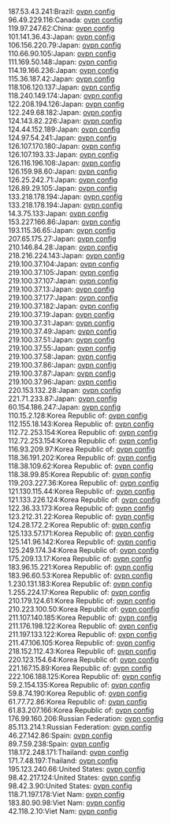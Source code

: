 187.53.43.241:Brazil: [ovpn config](vpn/187_53_43_241.ovpn)  
96.49.229.116:Canada: [ovpn config](vpn/96_49_229_116.ovpn)  
119.97.247.62:China: [ovpn config](vpn/119_97_247_62.ovpn)  
101.141.36.43:Japan: [ovpn config](vpn/101_141_36_43.ovpn)  
106.156.220.79:Japan: [ovpn config](vpn/106_156_220_79.ovpn)  
110.66.90.105:Japan: [ovpn config](vpn/110_66_90_105.ovpn)  
111.169.50.148:Japan: [ovpn config](vpn/111_169_50_148.ovpn)  
114.19.166.236:Japan: [ovpn config](vpn/114_19_166_236.ovpn)  
115.36.187.42:Japan: [ovpn config](vpn/115_36_187_42.ovpn)  
118.106.120.137:Japan: [ovpn config](vpn/118_106_120_137.ovpn)  
118.240.149.174:Japan: [ovpn config](vpn/118_240_149_174.ovpn)  
122.208.194.126:Japan: [ovpn config](vpn/122_208_194_126.ovpn)  
122.249.68.182:Japan: [ovpn config](vpn/122_249_68_182.ovpn)  
124.143.82.226:Japan: [ovpn config](vpn/124_143_82_226.ovpn)  
124.44.152.189:Japan: [ovpn config](vpn/124_44_152_189.ovpn)  
124.97.54.241:Japan: [ovpn config](vpn/124_97_54_241.ovpn)  
126.107.170.180:Japan: [ovpn config](vpn/126_107_170_180.ovpn)  
126.107.193.33:Japan: [ovpn config](vpn/126_107_193_33.ovpn)  
126.116.196.108:Japan: [ovpn config](vpn/126_116_196_108.ovpn)  
126.159.98.60:Japan: [ovpn config](vpn/126_159_98_60.ovpn)  
126.25.242.71:Japan: [ovpn config](vpn/126_25_242_71.ovpn)  
126.89.29.105:Japan: [ovpn config](vpn/126_89_29_105.ovpn)  
133.218.178.194:Japan: [ovpn config](vpn/133_218_178_194.ovpn)  
133.218.178.194:Japan: [ovpn config](vpn/133_218_178_194.ovpn)  
14.3.75.133:Japan: [ovpn config](vpn/14_3_75_133.ovpn)  
153.227.166.86:Japan: [ovpn config](vpn/153_227_166_86.ovpn)  
193.115.36.65:Japan: [ovpn config](vpn/193_115_36_65.ovpn)  
207.65.175.27:Japan: [ovpn config](vpn/207_65_175_27.ovpn)  
210.146.84.28:Japan: [ovpn config](vpn/210_146_84_28.ovpn)  
218.216.224.143:Japan: [ovpn config](vpn/218_216_224_143.ovpn)  
219.100.37.104:Japan: [ovpn config](vpn/219_100_37_104.ovpn)  
219.100.37.105:Japan: [ovpn config](vpn/219_100_37_105.ovpn)  
219.100.37.107:Japan: [ovpn config](vpn/219_100_37_107.ovpn)  
219.100.37.13:Japan: [ovpn config](vpn/219_100_37_13.ovpn)  
219.100.37.177:Japan: [ovpn config](vpn/219_100_37_177.ovpn)  
219.100.37.182:Japan: [ovpn config](vpn/219_100_37_182.ovpn)  
219.100.37.19:Japan: [ovpn config](vpn/219_100_37_19.ovpn)  
219.100.37.31:Japan: [ovpn config](vpn/219_100_37_31.ovpn)  
219.100.37.49:Japan: [ovpn config](vpn/219_100_37_49.ovpn)  
219.100.37.51:Japan: [ovpn config](vpn/219_100_37_51.ovpn)  
219.100.37.55:Japan: [ovpn config](vpn/219_100_37_55.ovpn)  
219.100.37.58:Japan: [ovpn config](vpn/219_100_37_58.ovpn)  
219.100.37.86:Japan: [ovpn config](vpn/219_100_37_86.ovpn)  
219.100.37.87:Japan: [ovpn config](vpn/219_100_37_87.ovpn)  
219.100.37.96:Japan: [ovpn config](vpn/219_100_37_96.ovpn)  
220.153.132.28:Japan: [ovpn config](vpn/220_153_132_28.ovpn)  
221.71.233.87:Japan: [ovpn config](vpn/221_71_233_87.ovpn)  
60.154.186.247:Japan: [ovpn config](vpn/60_154_186_247.ovpn)  
110.15.2.128:Korea Republic of: [ovpn config](vpn/110_15_2_128.ovpn)  
112.155.18.143:Korea Republic of: [ovpn config](vpn/112_155_18_143.ovpn)  
112.72.253.154:Korea Republic of: [ovpn config](vpn/112_72_253_154.ovpn)  
112.72.253.154:Korea Republic of: [ovpn config](vpn/112_72_253_154.ovpn)  
116.93.209.97:Korea Republic of: [ovpn config](vpn/116_93_209_97.ovpn)  
118.36.191.202:Korea Republic of: [ovpn config](vpn/118_36_191_202.ovpn)  
118.38.109.62:Korea Republic of: [ovpn config](vpn/118_38_109_62.ovpn)  
118.38.99.85:Korea Republic of: [ovpn config](vpn/118_38_99_85.ovpn)  
119.203.227.36:Korea Republic of: [ovpn config](vpn/119_203_227_36.ovpn)  
121.130.115.44:Korea Republic of: [ovpn config](vpn/121_130_115_44.ovpn)  
121.133.226.124:Korea Republic of: [ovpn config](vpn/121_133_226_124.ovpn)  
122.36.33.173:Korea Republic of: [ovpn config](vpn/122_36_33_173.ovpn)  
123.212.31.22:Korea Republic of: [ovpn config](vpn/123_212_31_22.ovpn)  
124.28.172.2:Korea Republic of: [ovpn config](vpn/124_28_172_2.ovpn)  
125.133.57.171:Korea Republic of: [ovpn config](vpn/125_133_57_171.ovpn)  
125.141.96.142:Korea Republic of: [ovpn config](vpn/125_141_96_142.ovpn)  
125.249.174.34:Korea Republic of: [ovpn config](vpn/125_249_174_34.ovpn)  
175.209.13.17:Korea Republic of: [ovpn config](vpn/175_209_13_17.ovpn)  
183.96.15.221:Korea Republic of: [ovpn config](vpn/183_96_15_221.ovpn)  
183.96.60.53:Korea Republic of: [ovpn config](vpn/183_96_60_53.ovpn)  
1.230.131.183:Korea Republic of: [ovpn config](vpn/1_230_131_183.ovpn)  
1.255.224.17:Korea Republic of: [ovpn config](vpn/1_255_224_17.ovpn)  
210.179.124.61:Korea Republic of: [ovpn config](vpn/210_179_124_61.ovpn)  
210.223.100.50:Korea Republic of: [ovpn config](vpn/210_223_100_50.ovpn)  
211.107.140.185:Korea Republic of: [ovpn config](vpn/211_107_140_185.ovpn)  
211.176.198.122:Korea Republic of: [ovpn config](vpn/211_176_198_122.ovpn)  
211.197.133.122:Korea Republic of: [ovpn config](vpn/211_197_133_122.ovpn)  
211.47.106.105:Korea Republic of: [ovpn config](vpn/211_47_106_105.ovpn)  
218.152.112.43:Korea Republic of: [ovpn config](vpn/218_152_112_43.ovpn)  
220.123.154.64:Korea Republic of: [ovpn config](vpn/220_123_154_64.ovpn)  
221.167.15.89:Korea Republic of: [ovpn config](vpn/221_167_15_89.ovpn)  
222.106.188.125:Korea Republic of: [ovpn config](vpn/222_106_188_125.ovpn)  
59.2.154.135:Korea Republic of: [ovpn config](vpn/59_2_154_135.ovpn)  
59.8.74.190:Korea Republic of: [ovpn config](vpn/59_8_74_190.ovpn)  
61.77.72.86:Korea Republic of: [ovpn config](vpn/61_77_72_86.ovpn)  
61.83.207.166:Korea Republic of: [ovpn config](vpn/61_83_207_166.ovpn)  
176.99.160.206:Russian Federation: [ovpn config](vpn/176_99_160_206.ovpn)  
85.113.214.1:Russian Federation: [ovpn config](vpn/85_113_214_1.ovpn)  
46.27.142.86:Spain: [ovpn config](vpn/46_27_142_86.ovpn)  
89.7.59.238:Spain: [ovpn config](vpn/89_7_59_238.ovpn)  
118.172.248.171:Thailand: [ovpn config](vpn/118_172_248_171.ovpn)  
171.7.48.197:Thailand: [ovpn config](vpn/171_7_48_197.ovpn)  
195.123.240.66:United States: [ovpn config](vpn/195_123_240_66.ovpn)  
98.42.217.124:United States: [ovpn config](vpn/98_42_217_124.ovpn)  
98.42.3.90:United States: [ovpn config](vpn/98_42_3_90.ovpn)  
118.71.197.178:Viet Nam: [ovpn config](vpn/118_71_197_178.ovpn)  
183.80.90.98:Viet Nam: [ovpn config](vpn/183_80_90_98.ovpn)  
42.118.2.10:Viet Nam: [ovpn config](vpn/42_118_2_10.ovpn)  
